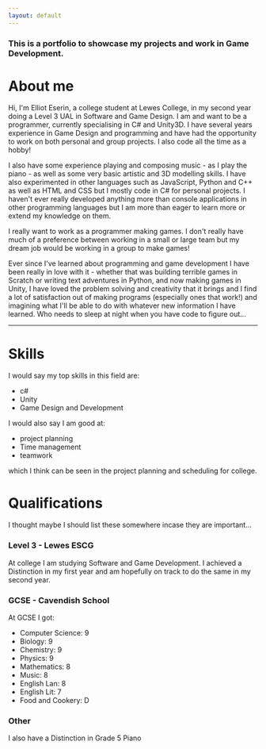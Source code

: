 ```yaml
---
layout: default
---
```


### This is a portfolio to showcase my projects and work in Game Development.

# About me

Hi, I'm Elliot Eserin, a college student at Lewes College, in my second year doing a Level 3 UAL in Software and Game Design.
I am and want to be a programmer, currently specialising in C# and Unity3D. I have several years experience in Game Design and programming and have had the opportunity to work on both personal and group projects. I also code all the time as a hobby!

I also have some experience playing and composing music - as I play the piano - as well as some very basic artistic and 3D modelling skills.
I have also experimented in other languages such as JavaScript, Python and C++ as well as HTML and CSS but I mostly code in C# for personal projects. I haven't ever really developed anything more than console applications in other programming languages but I am more than eager to learn more or extend my knowledge on them.

I really want to work as a programmer making games. I don't really have much of a preference between working in a small or large team but my dream job would be working in a group to make games!

Ever since I've learned about programming and game development I have been really in love with it - whether that was building terrible games in Scratch or writing text adventures in Python, and now making games in Unity, I have loved the problem solving and creativity that it brings and I find a lot of satisfaction out of making programs (especially ones that work!) and imagining what I'll be able to do with whatever new information I have learned.
Who needs to sleep at night when you have code to figure out...

<hr>

# Skills
I would say my top skills in this field are:
- c#
- Unity
- Game Design and Development

I would also say I am good at:
- project planning
- Time management
- teamwork

which I think can be seen in the project planning and scheduling for college.

# Qualifications
I thought maybe I should list these somewhere incase they are important...
### Level 3 - Lewes ESCG
At college I am studying Software and Game Development. I achieved a Distinction in my first year and am hopefully on track to do the same in my second year.

### GCSE - Cavendish School
At GCSE I got:
<ul>
  <li>
    Computer Science: 9
  </li> 
  <li>
    Biology: 9
  </li> 
  <li>
    Chemistry: 9
  </li>
  <li>
    Physics: 9
  </li>
  <li>
    Mathematics: 8
  </li>
  <li>
    Music: 8
  </li>
  <li>
    English Lan: 8
  </li>
  <li>
    English Lit: 7
  </li>
  <li>
    Food and Cookery: D
  </li>
</ul>

### Other
I also have a Distinction in Grade 5 Piano



